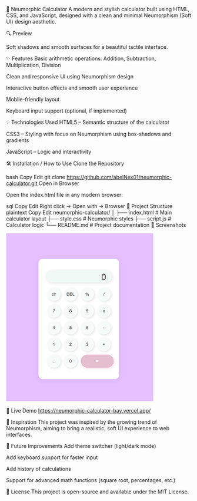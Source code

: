 🧮 Neumorphic Calculator
A modern and stylish calculator built using HTML, CSS, and JavaScript, designed with a clean and minimal Neumorphism (Soft UI) design aesthetic.

🔍 Preview

Soft shadows and smooth surfaces for a beautiful tactile interface.

✨ Features
Basic arithmetic operations: Addition, Subtraction, Multiplication, Division

Clean and responsive UI using Neumorphism design

Interactive button effects and smooth user experience

Mobile-friendly layout

Keyboard input support (optional, if implemented)

💡 Technologies Used
HTML5 – Semantic structure of the calculator

CSS3 – Styling with focus on Neumorphism using box-shadows and gradients

JavaScript – Logic and interactivity

🛠️ Installation / How to Use
Clone the Repository

bash
Copy
Edit
git clone https://github.com/abelNex01/neumorphic-calculator.git
Open in Browser

Open the index.html file in any modern browser:

sql
Copy
Edit
Right click → Open with → Browser
📁 Project Structure
plaintext
Copy
Edit
neumorphic-calculator/
│
├── index.html # Main calculator layout
├── style.css # Neumorphic styles
├── script.js # Calculator logic
└── README.md # Project documentation
📸 Screenshots

![Calculator Screenshot](images/calculator-screenshot.png)

🔗 Live Demo
https://neumorphic-calculator-bay.vercel.app/

🧠 Inspiration
This project was inspired by the growing trend of Neumorphism, aiming to bring a realistic, soft UI experience to web interfaces.

🚀 Future Improvements
Add theme switcher (light/dark mode)

Add keyboard support for faster input

Add history of calculations

Support for advanced math functions (square root, percentages, etc.)

📄 License
This project is open-source and available under the MIT License.
